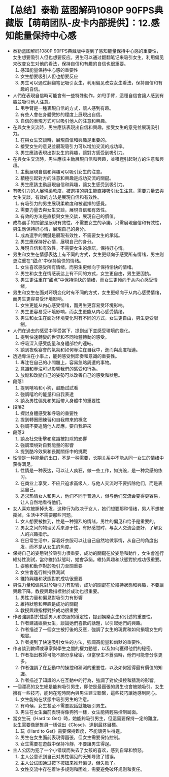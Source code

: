 # 【总结】泰勒 蓝图解码1080P 90FPS典藏版【萌萌团队-皮卡内部提供】：12.感知能量保持中心感

-   泰勒蓝图解码1080P 90FPS典藏版中提到了感知能量保持中心感的重要性，女生想要吸引人但也想要反应。男生可以通过翻翻笔记来吸引女生，利用偏见来改变女生对他的看法，保持自信和有趣的自信也很重要。
    1.  感知能量保持中心感的重要性
    2.  女生想要吸引人但也想要反应
    3.  男生可以通过翻翻笔记吸引女生，利用偏见改变女生看法，保持自信和有趣的自信。
-   人們在表現自信時可能會有一些特殊動作，如甩手臂，這種自信會讓人感到有趣並吸引他人注意。
    1.  甩手臂是一種表現自信的方式，讓人感到有趣。
    2.  有些人會在身體微妙的程度上展現出自信。
    3.  自信的表現方式可以吸引他人的注意和興趣。
-   在與女生交流時，男生應該表現出自信和興趣，接受女生的意見並展現吸引力。
    1.  在與女生交談時，展現自信和興趣是重要的。
    2.  接受女生的意見並展現吸引力可以增加交流的成功率。
    3.  男生應該表現出對女生的興趣，讓對方感受到吸引力。
-   在與女生交流時，男生應該主動展現自信和興趣，並積極引起對方的注意和興趣。
    1.  主動展現自信和興趣可以吸引女生的注意。
    2.  積極引起對方的注意和興趣是成功交流的關鍵。
    3.  男生應該主動展現自信和興趣，讓女生感受到吸引力。
-   有吸引力的人展現柔軟度，被選擇的男生能直接吸引女生注意，需要力量去與女生交談，有效的方法是展現自信和有效性。
    1.  有吸引力的男生展現柔軟度和被選擇的感覺。
    2.  需要力量去與女生交談，展現自信和有效性。
    3.  有效的方法是直接與女生交談，展現自己的價值。
-   成為選手的關鍵是展現有效性，不需要女生的承諾，只需展現自信和有效性，男生應保持好心情，展現自己的身分。
    1.  成為選手的關鍵是展現有效性，不需要女生的承諾。
    2.  男生應保持好心情，展現自己的身分。
    3.  展現自信和有效性，不需要女生的承諾，保持好心情。
-   男生和女生在情感表达上有不同的方式，女生更倾向于感受所有情绪，男生则更注重在“甜点”中保持愉快的情绪。
    1.  女生喜欢感受所有情绪，而男生更倾向于保持愉快的情绪。
    2.  男生和女生在情感表达上有不同的方式，女生更自由，男生更固执。
    3.  男生更注重在“甜点”中保持愉快的情绪，而女生更倾向于从内心感受情绪。
-   男生和女生在面对环境变化时有不同的方式，女生更倾向于从内心感受情绪，而男生更容易受环境影响。
    1.  女生更能从内心感受情绪，而男生更容易受环境影响。
    2.  男生更容易受环境影响，而女生更能从内心感受情绪。
    3.  男生和女生在面对环境变化时有不同的方式，女生更自由，男生更受限制。
-   人們在過去的感受中享受當下，提到坐下並感受環境的變化。
    1.  提到快速轉變的世界和不同物體轉動的感受。
    2.  呼吸深入感受能量和身體部位的連結。
    3.  談到夜晚宴會的氣氛和如何專注在自我中，進而與高度相連。
-   透過專注在小事上，能夠感受到節奏和意識的重要性。
    1.  專注在自己的小問題上，容易忽略周遭的事物。
    2.  意識和專注可以影響我們的感受和行為。
    3.  放鬆和改變自己的姿勢可以改善自己的感受和狀態。
-   段落1
    1.  提到嘻哈和小狗，鼓勵試試看
    2.  強調嘻哈的能量和自我表達
    3.  談及男性偏見和笑話帶入身體中的重要性
-   段落2
    1.  探討身體感受和呼吸的重要性
    2.  提到轉圈圈練習和自我帶來的概念
    3.  強調不要追隨他人反應，要自我帶來
-   段落3
    1.  談及社交衝擊和意識被扣除的影響
    2.  強調環境對自我能量的影響
    3.  提到酷冷效果和長期關係中的挑戰
-   性情是一种能量的出口，不是一种需要，长期关系中不能从同一女生的情绪中获得满足。
    1.  性情是一种表达，可以让人疯狂，做一些工作，如洗碗，是一种灵感的练习。
    2.  在商业上享受，不应只追求高级人，与他人交流时不要拆除他们，而是表达自己。
    3.  追求热情女人和男人，他们不同于普通人，但与他们交流会变得更容易，让人自然地看待他们。
-   女人喜欢被撕掉头发，这种行为取决于女人，她们想要那种情绪，男人不想被撕掉，生活中不需要那些问题。
    1.  女人想要被推到，性是一种强烈的情绪，男性的偏见和给予是重要的。
    2.  男女之间的物理关系来源于性，有好感觉时，与女人交流会更好，了解女人的兴趣指示。
    3.  在日常生活中，穿着好衣服可以让自己自然地做事情，从自己的角度出发，而不是从女生的角度。
-   保持自己的姿態對於吸引力很重要，成功的關鍵在於姿態和動作，女生會進行維持性測試，當你維持狀態時，她會承諾。維持興趣和狀態對於成功很重要。
    1.  姿態和動作對於吸引力至關重要
    2.  女生會進行維持性測試
    3.  維持興趣和狀態對於成功很重要
-   男性力量和偏見對於吸引力有影響，成功的關鍵在於維持狀態和興趣，不要讓興趣下降。教授興趣指標對於成功也很重要。
    1.  男性力量和偏見對吸引力有影響
    2.  維持狀態和興趣是成功的關鍵
    3.  教授興趣指標對於成功很重要
-   作者強調對於性感男人和衣服的穩定性，提到娛樂女生和引述的重要性。
    1.  作者建議娛樂女生，談論她們喜歡的話題，以引起她們的興趣。
    2.  作者描述了一個女生被打後的反應，強調了女生的現實和如何損壞女生的現實。
    3.  作者提到了快速吸引女生的方法，強調高能量和幽默的重要性。
-   作者談到教師或專家與學生之間的權力動態，以及如何獲得他們的秘密。
    1.  作者指出教師可能不願分享秘密，但當學生不囂張時，他們可能會分享更多。
    2.  作者強調了在互動中的操控和猜測的重要性，以及如何獲得最有價值的知識。
    3.  作者描述了知識的人在互動中的行為，強調了對於操控和猜測的影響。
-   一個漂亮的女生總是能夠吸引男生，即使是最囂張的男生也會被她吸引。女生擁有一些技巧，能夠在短時間內與男生建立聯繫，這些技巧讓她感到開心。
    1.  女生能夠在狀態中吸引男生的注意。
    2.  有時候，女生甚至不需要說話就能吸引男生。
    3.  男生在女生面前表現得像狗狗一樣，女生能夠輕易控制局面。
-   當女生玩《Hard to Get》時，她能夠吸引男生，但這需要保持一定的難度。女生需要像銷售員一樣做出《Close》，達到最終目標。
    1.  玩《Hard to Get》需要保持難度，不能讓男生得逞。
    2.  男生在女生面前表現得囂張，但女生需要保持控制。
    3.  女生需要在遊戲中保持冷靜，不要讓男生得逞。
-   主人公因为犯了一个小错误而失去了女孩的喜欢，感到自卑和愤怒。
    1.  主人公意识到自己对男性偏见的无知导致了错误。
    2.  主人公试图通过按下按钮来推开偏见，但失败了。
    3.  女性交流中存在着许多规则和困难，需要避免破坏规则和责任。